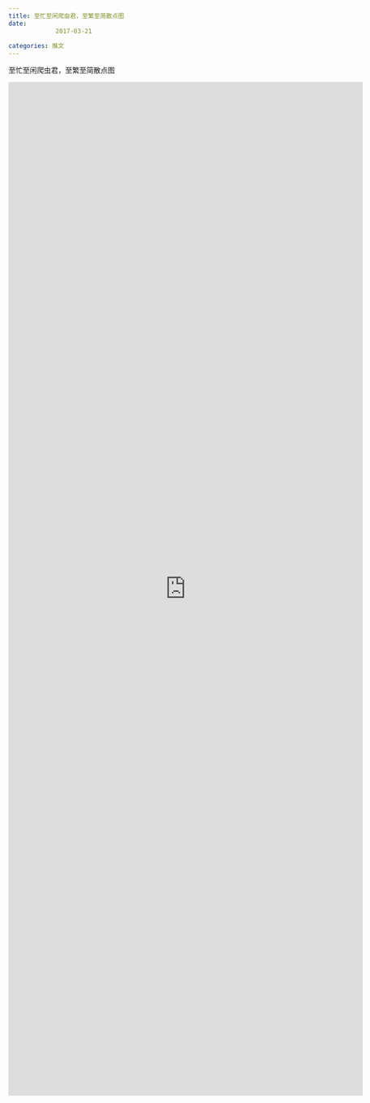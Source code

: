 ```yaml
---
title: 至忙至闲爬虫君，至繁至简散点图
date: 
             2017-03-21
            
categories: 推文
---
```

至忙至闲爬虫君，至繁至简散点图<!--more-->
<iframe src="http://202.114.234.173:8669/appbbs/Stata_Article/@至忙至闲爬虫君，至繁至简散点图.htm" width="700px" height="2000px" scrolling="auto" frameborder=0 ></iframe>